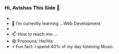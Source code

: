### Hi, Avishas This Side 👋

- 
- 🌱 I’m currently learning ...Web Development 
- 
- 📫 How to reach me: ...
- 😄 Pronouns: He/His
- ⚡ Fun fact: I spend 40% of my day listening Music.

